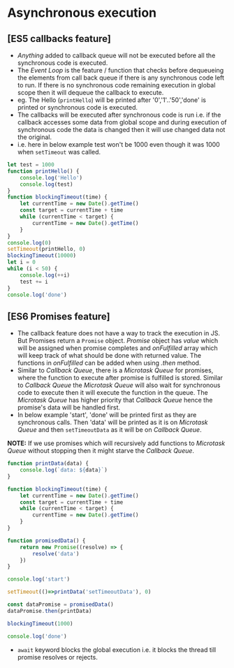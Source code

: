 # Asynchronous execution
## [ES5 callbacks feature]
- *Anything* added to callback queue will not be executed before all the synchronous code is executed.
- The *Event Loop* is the feature / function that checks before dequeueing the elements from call back queue if there is any synchronous code left to run.
 If there is no synchronous code remaining execution in global scope then it will dequeue the callback to execute.
- eg. The Hello (`printHello`) will be printed after '0','1'..'50','done' is printed or synchronous code is executed. <br>
- The callbacks will be executed after synchronous code is run i.e. if the callback accesses some data from global scope and during execution of synchronous code the data is changed then it will use changed data not the original.
- i.e. here in below example test won't be 1000 even though it was 1000 when `setTimeout` was called.
```javascript
let test = 1000
function printHello() {
    console.log('Hello')
    console.log(test)
}
function blockingTimeout(time) {
    let currentTime = new Date().getTime()
    const target = currentTime + time
    while (currentTime < target) {
        currentTime = new Date().getTime()
    }
}
console.log(0)
setTimeout(printHello, 0)
blockingTimeout(10000)
let i = 0
while (i < 50) {
    console.log(++i)
    test += i
}
console.log('done')
```
## [ES6 Promises feature]
- The callback feature does not have a way to track the execution in JS.
 But Promises return a `Promise` object. *Promise* object has *value* which will be assigned when promise completes
 and *onFulfilled* array which will keep track of what should be done with returned value.
 The functions in *onFulfilled* can be added when using *.then* method.
- Similar to *Callback Queue*, there is a *Microtask Queue* for promises,
 where the function to execute after promise is fulfilled is stored.
 Similar to *Callback Queue* the *Microtask Queue* will also wait for synchronous code to execute
 then it will execute the function in the queue.
 The *Microtask Queue* has higher priority that *Callback Queue* hence the promise's data will be handled first.
- In below example 'start', 'done' will be printed first as they are synchronous calls.
 Then 'data' will be printed as it is on *Microtask Queue* and then `setTimeoutData` as it will be on *Callback Queue*.

**NOTE:** If we use promises which will recursively add functions to *Microtask Queue* without stopping then it might starve the *Callback Queue*.
```javascript
function printData(data) {
    console.log(`data: ${data}`)
}

function blockingTimeout(time) {
    let currentTime = new Date().getTime()
    const target = currentTime + time
    while (currentTime < target) {
        currentTime = new Date().getTime()
    }
}

function promisedData() {
    return new Promise((resolve) => {
        resolve('data')
    })
}

console.log('start')

setTimeout(()=>printData('setTimeoutData'), 0)

const dataPromise = promisedData()
dataPromise.then(printData)

blockingTimeout(1000)

console.log('done')
```
- `await` keyword blocks the global execution i.e. it blocks the thread till promise resolves or rejects.
